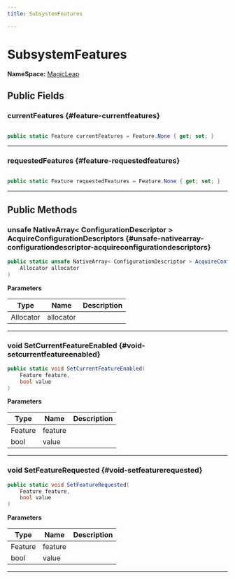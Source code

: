```yaml
---
title: SubsystemFeatures

---
```


# SubsystemFeatures



**NameSpace:** 
[MagicLeap](/versioned_docs/version-02-Aug-2023/unity-api/api/UnityEngine.XR.MagicLeap/UnityEngine.XR.MagicLeap.md) 








## Public Fields

### currentFeatures {#feature-currentfeatures}

```csharp

public static Feature currentFeatures = Feature.None { get; set; }

```






-----------

### requestedFeatures {#feature-requestedfeatures}

```csharp

public static Feature requestedFeatures = Feature.None { get; set; }

```






-----------

## Public Methods

### unsafe NativeArray&lt; ConfigurationDescriptor &gt; AcquireConfigurationDescriptors {#unsafe-nativearray-configurationdescriptor-acquireconfigurationdescriptors}

```csharp
public static unsafe NativeArray< ConfigurationDescriptor > AcquireConfigurationDescriptors(
    Allocator allocator
)
```


**Parameters**

| Type | Name  | Description  | 
|--|--|--|
| Allocator |allocator||






-----------

### void SetCurrentFeatureEnabled {#void-setcurrentfeatureenabled}

```csharp
public static void SetCurrentFeatureEnabled(
    Feature feature,
    bool value
)
```


**Parameters**

| Type | Name  | Description  | 
|--|--|--|
| Feature |feature||
| bool |value||






-----------

### void SetFeatureRequested {#void-setfeaturerequested}

```csharp
public static void SetFeatureRequested(
    Feature feature,
    bool value
)
```


**Parameters**

| Type | Name  | Description  | 
|--|--|--|
| Feature |feature||
| bool |value||






-----------


